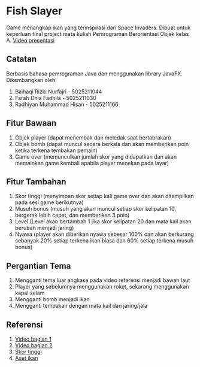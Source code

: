 # Fish Slayer
Game menangkap ikan yang terinspirasi dari Space Invaders. Dibuat untuk keperluan final project mata kuliah Pemrograman Berorientasi Objek kelas A. [Video presentasi](https://www.youtube.com/watch?v=5DOnZRazr4M)

## Catatan
Berbasis bahasa pemrograman Java dan menggunakan library JavaFX. Dikembangkan oleh:
1. Baihaqi Rizki Nurfajri - 5025211044
2. Farah Dhia Fadhila - 5025211030
3. Radhiyan Muhammad Hisan - 5025211166

## Fitur Bawaan
1. Objek player (dapat menembak dan meledak saat bertabrakan)
2. Objek bomb (dapat muncul secara berkala dan akan memberikan poin ketika terkena tembakan pemain)
3. Game over (memunculkan jumlah skor yang didapatkan dan akan memainkan game kembali apabila player menekan pada layar) 

## Fitur Tambahan
1. Skor tinggi (menyimpan skor setiap kali game over dan akan ditampilkan pada sesi game berikutnya)
2. Musuh bonus (musuh yang akan muncul setiap skor kelipatan 10, bergerak lebih cepat, dan memberikan 3 poin)
3. Level (Level akan bertambah 1 jika skor kelipatan 20 dan mata kail akan berubah menjadi jaring)
4. Nyawa (player akan diberikan nyawa sebesar 100% dan akan berkurang sebanyak 20% setiap terkena ikan biasa dan 60% setiap terkena musuh bonus)

## Pergantian Tema
1. Mengganti tema luar angkasa pada video referensi menjadi bawah laut
2. Player yang sebelumnya menggunakan roket, sekarang menggunakan kapal selam
3. Mengganti bomb menjadi ikan
4. Mengganti tembakan dengan mata kail dan jaring/jala

## Referensi
1. [Video bagian 1](https://www.youtube.com/watch?v=0szmaHH1hno)
2. [Video bagian 2](https://www.youtube.com/watch?v=dzcQgv9hqXI)
3. [Skor tinggi](https://stackoverflow.com/questions/26443957/save-game-scores-to-file-and-determine-the-high-score)
4. [Aset ikan](https://kenney.nl/assets/fish-pack)
